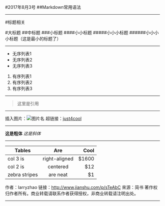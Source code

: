 #2017年8月3号
##Markdown常用语法

***
#标题相关

#大标题
##中标题
###小标题
####小小标题
#####小小小标题
######小小小小标题（这是最小的标题了）

***

* 无序列表1
* 无序列表2
* 无序列表3

1. 有序列表1
2. 有序列表2
3. 有序列表3

***
> 这里是引用

***

插入图片：![图片名](图片链接)
超链接：[just4cool](http://www.just4cool.com)

***
**这是粗体**
*这是斜体*

***
| Tables        | Are           | Cool  |
| ------------- |:-------------:| -----:|
| col 3 is      | right-aligned | $1600 |
| col 2 is      | centered      |   $12 |
| zebra stripes | are neat      |    $1 |

作者：larryzhao
链接：http://www.jianshu.com/p/sTeAbC
來源：简书
著作权归作者所有。商业转载请联系作者获得授权，非商业转载请注明出处。



***


